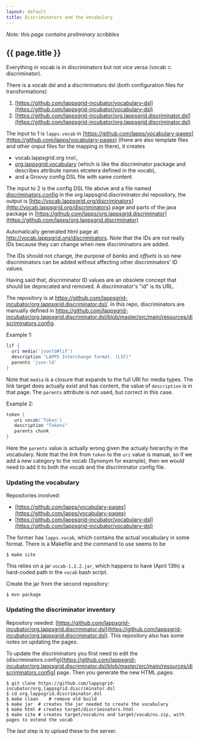 ```yaml
---
layout: default
title: Discriminators and the Vocabulary
---
```


*Note: this page contains preliminary scribbles*

## {{ page.title }}

Everything in vocab is in discriminators but not vice versa (vocab ⊂ discriminator).

There is a vocab dsl and a discriminators dsl (both configuration files for transformations)

  1. [https://github.com/lappsgrid-incubator/vocabulary-dsl](https://github.com/lappsgrid-incubator/vocabulary-dsl)
  2. [https://github.com/lappsgrid-incubator/org.lappsgrid.discriminator.dsl](https://github.com/lappsgrid-incubator/org.lappsgrid.discriminator.dsl)

The input to 1 is `lapps.vocab` in [https://github.com/lapps/vocabulary-pages](https://github.com/lapps/vocabulary-pages) (there are also template files and other onput files for the mapping in there), it creates 

  - vocab.lappsgrid.org `html`, 
  - [org.lappsgrid.vocabulary](https://github.com/lapps/org.lappsgrid.vocabulary) (which is like the discriminator package and describes attribute names etcetera defined in the vocab), 
  - and a Groovy config DSL file with same content

The input to 2 is the config DSL file above and a file named [discriminators.config](https://github.com/lappsgrid-incubator/org.lappsgrid.discriminator.dsl/blob/master/src/main/resources/discriminators.config) in the org.lappsgrid.discriminator.dsl repository, the output is [http://vocab.lappsgrid.org/discriminators](http://vocab.lappsgrid.org/discriminators) page and parts of the java package in [https://github.com/lapps/org.lappsgrid.discriminator](https://github.com/lapps/org.lappsgrid.discriminator)

Automatically generated html page at http://vocab.lappsgrid.org/discriminators. Note that the IDs are not really IDs because they can change when new discriminators are added.

<div class='note'>
<p>The IDs should not change, the purpose of <i>banks</i> and <i>offsets</i> is so new discriminators can be added without affecting other discriminators' ID values.</p>
<p>Having said that, discriminator ID values are an obsolete concept that should be deprecated and removed.  A discriminator's "id" is its URL.</p>
</div>

The repository is at https://github.com/lappsgrid-incubator/org.lappsgrid.discriminator.dsl/. In this repo, discriminators are manually defined in https://github.com/lappsgrid-incubator/org.lappsgrid.discriminator.dsl/blob/master/src/main/resources/discriminators.config.

Example 1:

```groovy
lif {
  uri media('jsonld#lif')
  description "LAPPS Interchange format. (LIF)"
  parents 'json-ld'
}
```

Note that `media` is a closure that expands to the full URI for media types. The link target does actually exist and has content, the value of `description` is in that page. The `parents` attribute is not used, but correct in this case.

Example 2:

```groovy
token {
   uri vocab('Token')
   description "Tokens"
   parents chunk
}
```

Here the `parents` value is actually wrong given the actualy hierarchy in the vocabulary. Note that the link from `token` to the `uri` value is manual, so if we add a new category to the vocab (Synonym for example), then we would need to add it to both the vocab and the discriminator config file.


### Updating the vocabulary

Repositories involved:

- [https://github.com/lapps/vocabulary-pages](https://github.com/lapps/vocabulary-pages)
- [https://github.com/lappsgrid-incubator/vocabulary-dsl](https://github.com/lappsgrid-incubator/vocabulary-dsl)

The former has `lapps.vocab`, which contains the actual vocabulary in some format. There is a Makefile and the command to use seems to be

```
$ make site
```

This relies on a jar `vocab-1.2.2.jar`, which happens to have (April 13th) a hard-coded path in the `vocab` bash script.

Create the jar from the second repository:

```
$ mvn package
```



### Updating the discriminator inventory

Repository needed: [https://github.com/lappsgrid-incubator/org.lappsgrid.discriminator.dsl](https://github.com/lappsgrid-incubator/org.lappsgrid.discriminator.dsl). This repository also has some notes on updating the pages.

To update the discriminators you first need to edit the (discriminators.config)[https://github.com/lappsgrid-incubator/org.lappsgrid.discriminator.dsl/blob/master/src/main/resources/discriminators.config] page. Then you generate the new HTML pages: 

```
$ git clone https://github.com/lappsgrid-incubator/org.lappsgrid.discriminator.dsl
$ cd org.lappsgrid.discriminator.dsl
$ make clean	# remove old build
$ make jar	# creates the jar needed to create the vocabulary
$ make html	# creates target/discriminators.html
$ make site	# creates target/vocab/ns and target/vocab/ns.zip, with pages to extend the vocab
```

The last step is to upload these to the server.
